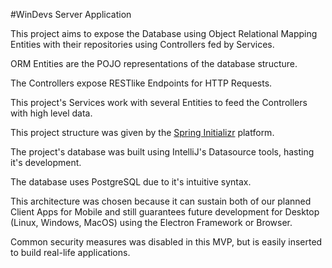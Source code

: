 #WinDevs Server Application

This project aims to expose the Database using Object Relational Mapping Entities with their repositories using Controllers fed by Services.

ORM Entities are the POJO representations of the database structure.

The Controllers expose RESTlike Endpoints for HTTP Requests.

This project's Services work with several Entities to feed the Controllers with high level data.

This project structure was given by the [Spring Initializr](https://start.spring.io) platform.

The project's database was built using IntelliJ's Datasource tools, hasting it's development.

The database uses PostgreSQL due to it's intuitive syntax.

This architecture was chosen because it can sustain both of our planned Client Apps for Mobile and 
still guarantees future development for Desktop (Linux, Windows, MacOS) using the Electron Framework or Browser.

Common security measures was disabled in this MVP, but is easily inserted to build real-life applications. 